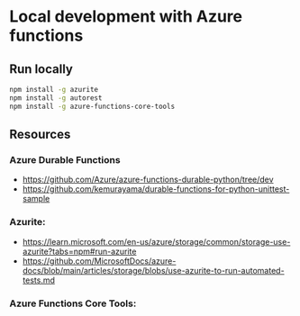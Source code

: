 # Local development with Azure functions

## Run locally

```bash
npm install -g azurite
npm install -g autorest
npm install -g azure-functions-core-tools
```


## Resources

### Azure Durable Functions

- https://github.com/Azure/azure-functions-durable-python/tree/dev
- https://github.com/kemurayama/durable-functions-for-python-unittest-sample

### Azurite: 
- https://learn.microsoft.com/en-us/azure/storage/common/storage-use-azurite?tabs=npm#run-azurite
- https://github.com/MicrosoftDocs/azure-docs/blob/main/articles/storage/blobs/use-azurite-to-run-automated-tests.md

### Azure Functions Core Tools: 
